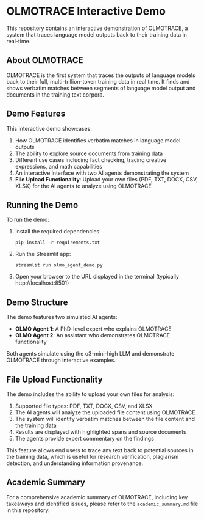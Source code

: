 # OLMOTRACE Interactive Demo

This repository contains an interactive demonstration of OLMOTRACE, a system that traces language model outputs back to their training data in real-time.

## About OLMOTRACE

OLMOTRACE is the first system that traces the outputs of language models back to their full, multi-trillion-token training data in real time. It finds and shows verbatim matches between segments of language model output and documents in the training text corpora.

## Demo Features

This interactive demo showcases:

1. How OLMOTRACE identifies verbatim matches in language model outputs
2. The ability to explore source documents from training data
3. Different use cases including fact checking, tracing creative expressions, and math capabilities
4. An interactive interface with two AI agents demonstrating the system
5. **File Upload Functionality**: Upload your own files (PDF, TXT, DOCX, CSV, XLSX) for the AI agents to analyze using OLMOTRACE

## Running the Demo

To run the demo:

1. Install the required dependencies:
   ```
   pip install -r requirements.txt
   ```

2. Run the Streamlit app:
   ```
   streamlit run olmo_agent_demo.py
   ```

3. Open your browser to the URL displayed in the terminal (typically http://localhost:8501)

## Demo Structure

The demo features two simulated AI agents:

- **OLMO Agent 1**: A PhD-level expert who explains OLMOTRACE
- **OLMO Agent 2**: An assistant who demonstrates OLMOTRACE functionality

Both agents simulate using the o3-mini-high LLM and demonstrate OLMOTRACE through interactive examples.

## File Upload Functionality

The demo includes the ability to upload your own files for analysis:

1. Supported file types: PDF, TXT, DOCX, CSV, and XLSX
2. The AI agents will analyze the uploaded file content using OLMOTRACE
3. The system will identify verbatim matches between the file content and the training data
4. Results are displayed with highlighted spans and source documents
5. The agents provide expert commentary on the findings

This feature allows end users to trace any text back to potential sources in the training data, which is useful for research verification, plagiarism detection, and understanding information provenance.

## Academic Summary

For a comprehensive academic summary of OLMOTRACE, including key takeaways and identified issues, please refer to the `academic_summary.md` file in this repository.
